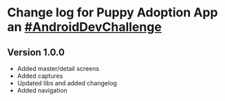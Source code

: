# Change log for Puppy Adoption App an [#AndroidDevChallenge](https://developer.android.com/dev-challenge)

## Version 1.0.0
- Added master/detail screens
- Added captures
- Updated libs and added changelog
- Added navigation